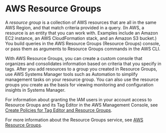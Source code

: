 # AWS Resource Groups<a name="systems-manager-resource-groups"></a>

A *resource group* is a collection of AWS resources that are all in the same AWS Region, and that match criteria provided in a query\. \(In AWS, a resource is an entity that you can work with\. Examples include an Amazon EC2 instance, an AWS CloudFormation stack, and an Amazon S3 bucket\.\) You build queries in the AWS Resource Groups \(Resource Groups\) console, or pass them as arguments to Resource Groups commands in the AWS CLI\.

With AWS Resource Groups, you can create a custom console that organizes and consolidates information based on criteria that you specify in tags\. After you add resources to a group you created in Resource Groups, use AWS Systems Manager tools such as Automation to simplify management tasks on your resource group\. You can also use the resource groups you create as the basis for viewing monitoring and configuration insights in Systems Manager\. 

For information about granting the IAM users in your account access to Resource Groups and its Tag Editor in the AWS Management Console, see [Create Policies for Tag Editor and Resource Groups](setup-create-users-nonadmin-policies.md)\.

For more information about the Resource Groups service, see [AWS Resource Groups](https://docs.aws.amazon.com/ARG/latest/userguide/welcome.html)\.